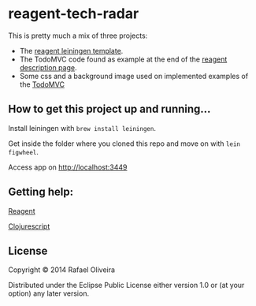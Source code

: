 # reagent-tech-radar

This is pretty much a mix of three projects:
* The [reagent leiningen template](https://github.com/reagent-project/reagent-template).
* The TodoMVC code found as example at the end of the [reagent description page](http://holmsand.github.io/reagent/).
* Some css and a background image used on implemented examples of the [TodoMVC](http://todomvc.com/)

## How to get this project up and running...

Install leiningen with `brew install leiningen`.

Get inside the folder where you cloned this repo and move on with `lein figwheel`.

Access app on [http://localhost:3449](http://localhost:3449)

## Getting help:

[Reagent](http://holmsand.github.io/reagent/)

[Clojurescript](http://himera.herokuapp.com/synonym.html)

## License

Copyright © 2014 Rafael Oliveira

Distributed under the Eclipse Public License either version 1.0 or (at
your option) any later version.
